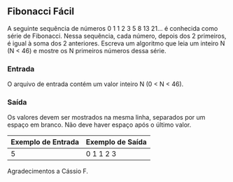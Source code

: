 ## Fibonacci Fácil

A seguinte sequência de números 0 1 1 2 3 5 8 13 21... é conhecida como série de Fibonacci. Nessa sequência, cada número, depois dos 2 primeiros, é igual à soma dos 2 anteriores. Escreva um algoritmo que leia um inteiro N (N < 46) e mostre os N primeiros números dessa série.

### Entrada
O arquivo de entrada contém um valor inteiro N (0 < N < 46).

### Saída
Os valores devem ser mostrados na mesma linha, separados por um espaço em branco. Não deve haver espaço após o último valor.

| Exemplo de Entrada | Exemplo de Saída |
| ------------------ | ---------------- |
| 5                  | 0 1 1 2 3        |

Agradecimentos a Cássio F.
